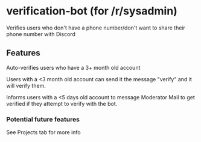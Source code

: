 # verification-bot (for /r/sysadmin)
Verifies users who don't have a phone number/don't want to share their phone number with Discord

## Features
Auto-verifies users who have a 3+ month old account

Users with a <3 month old account can send it the message "verify" and it will verify them.

Informs users with a <5 days old account to message Moderator Mail to get verified if they attempt to verify with the bot.


### Potential future features

See Projects tab for more info
